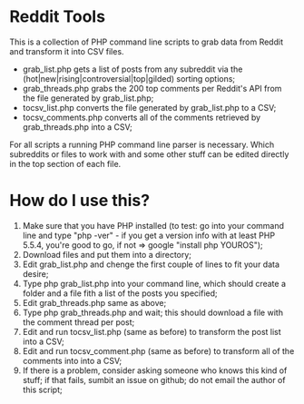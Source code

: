 # Reddit Tools

This is a collection of PHP command line scripts to grab data from Reddit and transform it into CSV files.

* grab_list.php gets a list of posts from any subreddit via the (hot|new|rising|controversial|top|gilded) sorting options;
* grab_threads.php grabs the 200 top comments per Reddit's API from the file generated by grab_list.php;
* tocsv_list.php converts the file generated by grab_list.php to a CSV;
* tocsv_comments.php converts all of the comments retrieved by grab_threads.php into a CSV;

For all scripts a running PHP command line parser is necessary. Which subreddits or files to work with and some other stuff can be edited directly in the top section of each file.

# How do I use this?

1. Make sure that you have PHP installed (to test: go into your command line and type "php -ver" - if you get a version info with at least PHP 5.5.4, you're good to go, if not => google "install php YOUROS");
2. Download files and put them into a directory;
3. Edit grab_list.php and chenge the first couple of lines to fit your data desire;
4. Type php grab_list.php into your command line, which should create a folder and a file fith a list of the posts you specified;
5. Edit grab_threads.php same as above;
6. Type php grab_threads.php and wait; this should download a file with the comment thread per post; 
7. Edit and run tocsv_list.php (same as before) to transform the post list into a CSV;
8. Edit and run tocsv_comment.php (same as before) to transform all of the comments into into a CSV;
9. If there is a problem, consider asking someone who knows this kind of stuff; if that fails, sumbit an issue on github; do not email the author of this script;
